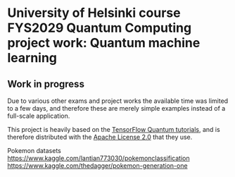 # University of Helsinki course FYS2029 Quantum Computing project work: Quantum machine learning
## Work in progress


Due to various other exams and project works the available time was limited to a few days,
and therefore these are merely simple examples instead of a full-scale application.

This project is heavily based on the
[TensorFlow Quantum tutorials](https://www.tensorflow.org/quantum/overview),
and is therefore distributed with the
[Apache License 2.0](https://www.apache.org/licenses/LICENSE-2.0)
that they use.


Pokemon datasets
https://www.kaggle.com/lantian773030/pokemonclassification
https://www.kaggle.com/thedagger/pokemon-generation-one
